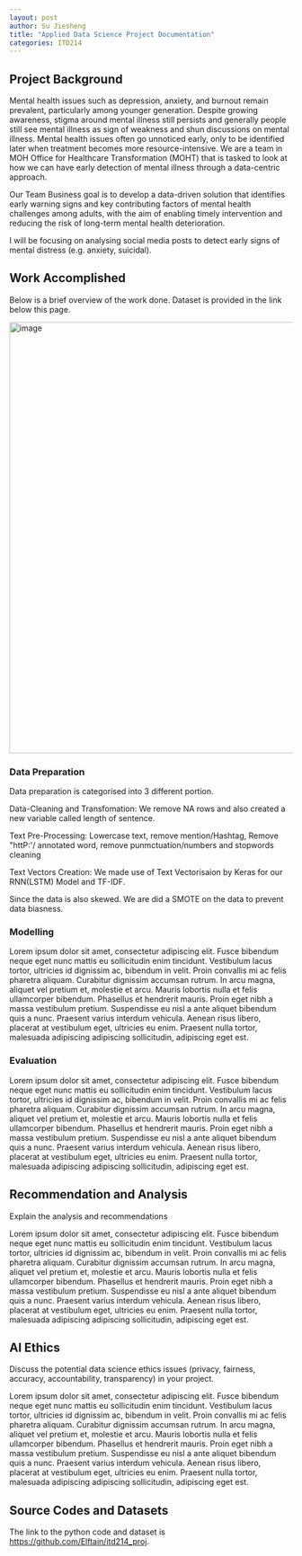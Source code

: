 ```yaml
---
layout: post
author: Su Jiesheng
title: "Applied Data Science Project Documentation"
categories: ITD214
---
```

## Project Background
Mental health issues such as depression, anxiety, and burnout remain prevalent, particularly among younger generation. Despite growing awareness,  stigma around mental illness still persists and generally people still see mental illness as sign of weakness and shun discussions on mental illness.
 Mental health issues often go unnoticed early, only to be identified later when treatment becomes more resource-intensive.
We are a team in MOH Office for Healthcare Transformation (MOHT) that is tasked to look at how we can have early detection of mental illness through a data-centric approach. 

Our Team Business goal is to develop a data-driven solution that identifies early warning signs and key contributing factors of mental health challenges among adults, with the aim of enabling timely intervention and reducing the risk of long-term mental health deterioration.

I will be focusing on analysing social media posts to detect early signs of mental distress (e.g. anxiety, suicidal).
## Work Accomplished
Below is a brief overview of the work done. Dataset is provided in the link below this page.

<img width="1862" height="768" alt="image" src="https://github.com/user-attachments/assets/b7f2786c-743f-44d6-a511-8a19e6be9ffe" />

### Data Preparation
Data preparation is categorised into 3 different portion.

Data-Cleaning and Transfomation: We remove NA rows and also created a new variable called length of sentence.

Text Pre-Processing: Lowercase text, remove mention/Hashtag, Remove "httP:'/ annotated word, remove punmctuation/numbers and stopwords cleaning

Text Vectors Creation: We made use of Text Vectorisaion by Keras for our RNN(LSTM) Model and TF-IDF.

Since the data is also skewed. We are did a SMOTE on the data to prevent data biasness.

### Modelling
Lorem ipsum dolor sit amet, consectetur adipiscing elit. Fusce bibendum neque eget nunc mattis eu sollicitudin enim tincidunt. Vestibulum lacus tortor, ultricies id dignissim ac, bibendum in velit. Proin convallis mi ac felis pharetra aliquam. Curabitur dignissim accumsan rutrum. In arcu magna, aliquet vel pretium et, molestie et arcu. Mauris lobortis nulla et felis ullamcorper bibendum. Phasellus et hendrerit mauris. Proin eget nibh a massa vestibulum pretium. Suspendisse eu nisl a ante aliquet bibendum quis a nunc. Praesent varius interdum vehicula. Aenean risus libero, placerat at vestibulum eget, ultricies eu enim. Praesent nulla tortor, malesuada adipiscing adipiscing sollicitudin, adipiscing eget est.

### Evaluation
Lorem ipsum dolor sit amet, consectetur adipiscing elit. Fusce bibendum neque eget nunc mattis eu sollicitudin enim tincidunt. Vestibulum lacus tortor, ultricies id dignissim ac, bibendum in velit. Proin convallis mi ac felis pharetra aliquam. Curabitur dignissim accumsan rutrum. In arcu magna, aliquet vel pretium et, molestie et arcu. Mauris lobortis nulla et felis ullamcorper bibendum. Phasellus et hendrerit mauris. Proin eget nibh a massa vestibulum pretium. Suspendisse eu nisl a ante aliquet bibendum quis a nunc. Praesent varius interdum vehicula. Aenean risus libero, placerat at vestibulum eget, ultricies eu enim. Praesent nulla tortor, malesuada adipiscing adipiscing sollicitudin, adipiscing eget est.

## Recommendation and Analysis
Explain the analysis and recommendations

Lorem ipsum dolor sit amet, consectetur adipiscing elit. Fusce bibendum neque eget nunc mattis eu sollicitudin enim tincidunt. Vestibulum lacus tortor, ultricies id dignissim ac, bibendum in velit. Proin convallis mi ac felis pharetra aliquam. Curabitur dignissim accumsan rutrum. In arcu magna, aliquet vel pretium et, molestie et arcu. Mauris lobortis nulla et felis ullamcorper bibendum. Phasellus et hendrerit mauris. Proin eget nibh a massa vestibulum pretium. Suspendisse eu nisl a ante aliquet bibendum quis a nunc. Praesent varius interdum vehicula. Aenean risus libero, placerat at vestibulum eget, ultricies eu enim. Praesent nulla tortor, malesuada adipiscing adipiscing sollicitudin, adipiscing eget est.

## AI Ethics
Discuss the potential data science ethics issues (privacy, fairness, accuracy, accountability, transparency) in your project. 

Lorem ipsum dolor sit amet, consectetur adipiscing elit. Fusce bibendum neque eget nunc mattis eu sollicitudin enim tincidunt. Vestibulum lacus tortor, ultricies id dignissim ac, bibendum in velit. Proin convallis mi ac felis pharetra aliquam. Curabitur dignissim accumsan rutrum. In arcu magna, aliquet vel pretium et, molestie et arcu. Mauris lobortis nulla et felis ullamcorper bibendum. Phasellus et hendrerit mauris. Proin eget nibh a massa vestibulum pretium. Suspendisse eu nisl a ante aliquet bibendum quis a nunc. Praesent varius interdum vehicula. Aenean risus libero, placerat at vestibulum eget, ultricies eu enim. Praesent nulla tortor, malesuada adipiscing adipiscing sollicitudin, adipiscing eget est.

## Source Codes and Datasets
The link to the python code and dataset is https://github.com/Elftain/itd214_proj. 
